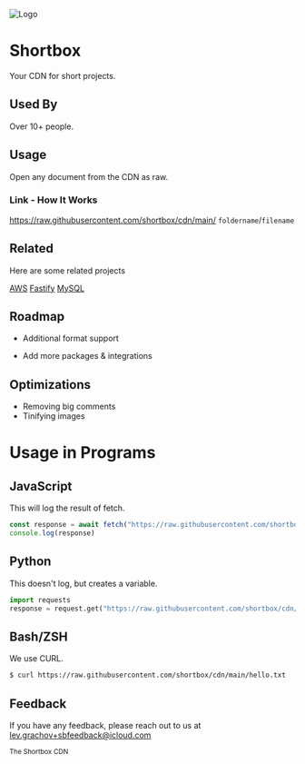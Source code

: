 
![Logo](https://raw.githubusercontent.com/shortbox/cdn/39eaf684d30476bfd9a17ba28cd588f3ca0b471a/shortbox.png)


# Shortbox

Your CDN for short projects.

## Used By

Over 10+ people.

## Usage

Open any document from the CDN as raw.

### Link - How It Works

https://raw.githubusercontent.com/shortbox/cdn/main/ `foldername`/`filename`
## Related

Here are some related projects

[AWS](https://aws.amazon.com)
[Fastify](https://fastify.dev)
[MySQL](https://www.mysql.com)

## Roadmap

- Additional format support

- Add more packages & integrations


## Optimizations

- Removing big comments
- Tinifying images


# Usage in Programs
## JavaScript
This will log the result of fetch.
```js
const response = await fetch("https://raw.githubusercontent.com/shortbox/cdn/main/hello.txt");
console.log(response)
```
## Python
This doesn't log, but creates a variable.
```python
import requests
response = request.get("https://raw.githubusercontent.com/shortbox/cdn/main/hello.txt")
```
## Bash/ZSH
We use CURL.
```bash
$ curl https://raw.githubusercontent.com/shortbox/cdn/main/hello.txt
```
## Feedback

If you have any feedback, please reach out to us at lev.grachov+sbfeedback@icloud.com

<sub>The Shortbox CDN<sub>
